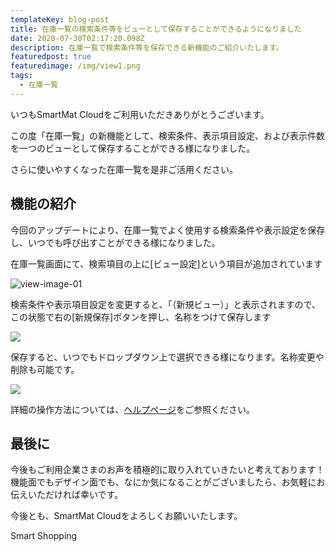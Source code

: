 ```yaml
---
templateKey: blog-post
title: 在庫一覧の検索条件等をビューとして保存することができるようになりました
date: 2020-07-30T02:17:20.098Z
description: 在庫一覧で検索条件等を保存できる新機能のご紹介いたします。
featuredpost: true
featuredimage: /img/view1.png
tags:
  - 在庫一覧
---
```

いつもSmartMat Cloudをご利用いただきありがとうございます。

この度「在庫一覧」の新機能として、検索条件、表示項目設定、および表示件数を一つのビューとして保存することができる様になりました。

さらに使いやすくなった在庫一覧を是非ご活用ください。

## 機能の紹介

今回のアップデートにより、在庫一覧でよく使用する検索条件や表示設定を保存し、いつでも呼び出すことができる様になりました。

在庫一覧画面にて、検索項目の上に\[ビュー設定]という項目が追加されています

![view-image-01](/img/view1.png "view-image-01")

検索条件や表示項目設定を変更すると、「（新規ビュー）」と表示されますので、この状態で右の\[新規保存]ボタンを押し、名称をつけて保存します

![](/img/view2.png)

保存すると、いつでもドロップダウン上で選択できる様になります。名称変更や削除も可能です。

![](/img/view3.png)

詳細の操作方法については、[ヘルプページ](google.co.jp)をご参照ください。

## 最後に

今後もご利用企業さまのお声を積極的に取り入れていきたいと考えております！機能面でもデザイン面でも、なにか気になることがございましたら、お気軽にお伝えいただければ幸いです。

今後とも、SmartMat Cloudをよろしくお願いいたします。

Smart Shopping